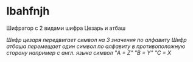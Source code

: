 # Ibahfnjh

Шифратор с 2 видами шифра Цезарь и атбаш

*Шифр цезаря передвигает символ на 3 значения по алфавиту*
*Шифр атбаша перемещает один символ по алфавиту в противоположную сторону например с англ. языка символ "A = Z" "B = Y" "C = X*
